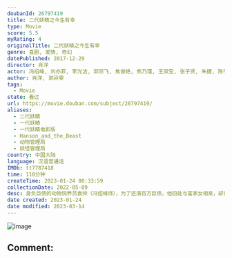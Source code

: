 ```yaml
---
doubanId: 26797419
title: 二代妖精之今生有幸
type: Movie
score: 5.5
myRating: 4
originalTitle: 二代妖精之今生有幸
genre: 喜剧, 爱情, 奇幻
datePublished: 2017-12-29
director: 肖洋
actor: 冯绍峰, 刘亦菲, 李光洁, 郭京飞, 焦俊艳, 熊乃瑾, 王双宝, 张子贤, 朱捷, 陈芋米, 范湉湉, 隋凯, 崔名扬, 孔宋今, 杜冯羽容, 刘頔, 富冠铭, 茹天, 宁小花, 陈旭明, 赵大通, 上泽
author: 肖洋, 郭异雯
tags:
  - Movie
state: 看过
url: https://movie.douban.com/subject/26797419/
aliases:
  - 二代妖精
  - 一代妖精
  - 一代妖精电影版
  - Hanson_and_the_Beast
  - 动物管理局
  - 妖怪管理局
country: 中国大陆
language: 汉语普通话
IMDb: tt7787418
time: 110分钟
createTime: 2023-01-24 00:33:59
collectionDate: 2022-05-09
desc: 身负巨债的动物饲养员袁帅（冯绍峰饰），为了还清百万巨债，他四处与富家女相亲，却误打误撞爱上来人间报恩的狐妖白纤楚（刘亦菲饰）。妖怪管理局局长云中鹤为阻止人妖相恋，派魔都小分队洪思聪队长捉拿违规狐妖...
date created: 2023-01-24
date modified: 2023-03-14
---
```


![image](p2507022339.jpg)

Comment:
---
